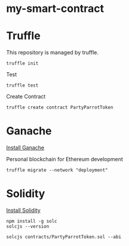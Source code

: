 my-smart-contract
===

# Truffle

This repository is managed by truffle.

```
truffle init
```

Test

```
truffle test
```

Create Contract
```
truffle create contract PartyParrotToken
```

# Ganache

[Install Ganache](https://github.com/trufflesuite/ganache)

Personal blockchain for Ethereum development

```
truffle migrate --network "deployment"
```

# Solidity

[Install Solidity](https://solidity.readthedocs.io/en/v0.5.11/installing-solidity.html)

```
npm install -g solc
solcjs --version

solcjs contracts/PartyParrotToken.sol --abi
```
